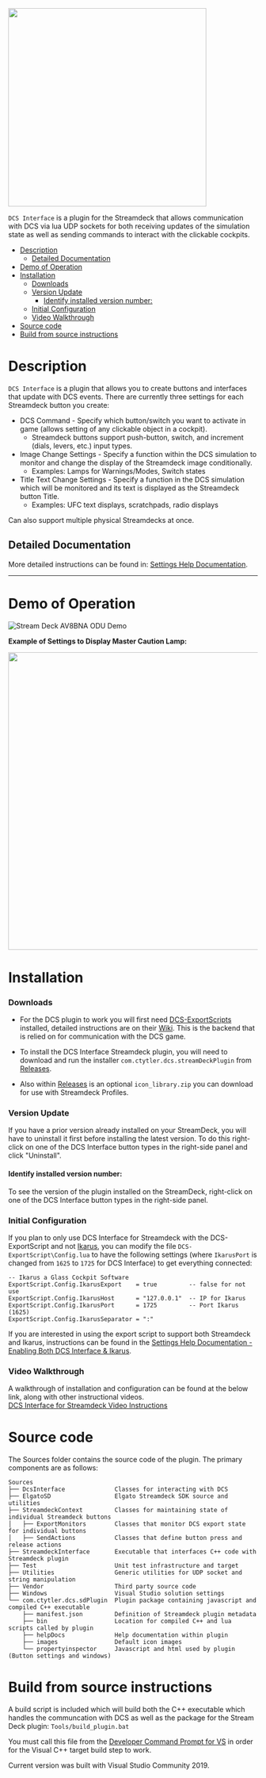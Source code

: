 <img src="Images/DCS_Interface_Banner.png" width=400>

`DCS Interface` is a plugin for the Streamdeck that allows communication with DCS via lua UDP sockets for both receiving updates of the simulation state as well as sending commands to interact with the clickable cockpits.

- [Description](#description)
  - [Detailed Documentation](#detailed-documentation)
- [Demo of Operation](#demo-of-operation)
- [Installation](#installation)
    - [Downloads](#downloads)
    - [Version Update](#version-update)
      - [Identify installed version number:](#identify-installed-version-number)
    - [Initial Configuration](#initial-configuration)
    - [Video Walkthrough](#video-walkthrough)
- [Source code](#source-code)
- [Build from source instructions](#build-from-source-instructions)

# Description

`DCS Interface` is a plugin that allows you to create buttons and interfaces that update with DCS events.
There are currently three settings for each Streamdeck button you create:

- DCS Command - Specify which button/switch you want to activate in game (allows setting of any clickable object in a cockpit).
  - Streamdeck buttons support push-button, switch, and increment (dials, levers, etc.) input types.
- Image Change Settings - Specify a function within the DCS simulation to monitor and change the display of the Streamdeck image conditionally.
  - Examples: Lamps for Warnings/Modes, Switch states
- Title Text Change Settings - Specify a function in the DCS simulation which will be monitored and its text is displayed as the Streamdeck button Title.
  - Examples: UFC text displays, scratchpads, radio displays

Can also support multiple physical Streamdecks at once.

## Detailed Documentation

More detailed instructions can be found in: [Settings Help Documentation](Sources/com.ctytler.dcs.sdPlugin/helpDocs/helpContents.md).

---

# Demo of Operation

![Stream Deck AV8BNA ODU Demo](Images/Streamdeck_AV8B_Demo.gif)

**Example of Settings to Display Master Caution Lamp:**

<img src="Images/Configuration_AV8B_Screenshot.jpg" width=600>

# Installation

### Downloads

- For the DCS plugin to work you will first need [DCS-ExportScripts](https://github.com/asherao/DCS-ExportScripts) installed, detailed instructions are on their [Wiki](https://github.com/s-d-a/DCS-ExportScripts/wiki). This is the backend that is relied on for communication with the DCS game.

- To install the DCS Interface Streamdeck plugin, you will need to download and run the installer `com.ctytler.dcs.streamDeckPlugin` from [Releases](https://github.com/charlestytler/streamdeck-dcs-interface/releases).

- Also within [Releases](https://github.com/charlestytler/streamdeck-dcs-interface/releases) is an optional `icon_library.zip` you can download for use with Streamdeck Profiles.

### Version Update

If you have a prior version already installed on your StreamDeck, you will have to uninstall it first before installing the latest version. To do this right-click on one of the DCS Interface button types in the right-side panel and click "Uninstall".

#### Identify installed version number:
To see the version of the plugin installed on the StreamDeck, right-click on one of the DCS Interface button types in the right-side panel.

### Initial Configuration

If you plan to only use DCS Interface for Streamdeck with the DCS-ExportScript and not [Ikarus](https://github.com/s-d-a/Ikarus), you can modify the file `DCS-ExportScript\Config.lua` to have the following settings (where `IkarusPort` is changed from `1625` to `1725` for DCS Interface) to get everything connected:

```
-- Ikarus a Glass Cockpit Software
ExportScript.Config.IkarusExport    = true         -- false for not use
ExportScript.Config.IkarusHost      = "127.0.0.1"  -- IP for Ikarus
ExportScript.Config.IkarusPort      = 1725         -- Port Ikarus (1625)
ExportScript.Config.IkarusSeparator = ":"
```

If you are interested in using the export script to support both Streamdeck and Ikarus, instructions can be found in the [Settings Help Documentation - Enabling Both DCS Interface & Ikarus](Sources/com.ctytler.dcs.sdPlugin/helpDocs/helpContents.md#enabling-both-dcs-interface--ikarus).

### Video Walkthrough

A walkthrough of installation and configuration can be found at the below link, along with other instructional videos.  
[DCS Interface for Streamdeck Video Instructions](https://www.youtube.com/playlist?list=PLcYO7a2ywThz7nIT4CjRTn737ZM26aqDq)

# Source code

The Sources folder contains the source code of the plugin. The primary components are as follows:

```
Sources
├── DcsInterface              Classes for interacting with DCS
├── ElgatoSD                  Elgato Streamdeck SDK source and utilities
├── StreamdeckContext         Classes for maintaining state of individual Streamdeck buttons
│   ├── ExportMonitors        Classes that monitor DCS export state for individual buttons
│   ├── SendActions           Classes that define button press and release actions
├── StreamdeckInterface       Executable that interfaces C++ code with Streamdeck plugin
├── Test                      Unit test infrastructure and target
├── Utilities                 Generic utilities for UDP socket and string manipulation
├── Vendor                    Third party source code
├── Windows                   Visual Studio solution settings
└── com.ctytler.dcs.sdPlugin  Plugin package containing javascript and compiled C++ executable
    ├── manifest.json         Definition of Streamdeck plugin metadata
    ├── bin                   Location for compiled C++ and lua scripts called by plugin
    ├── helpDocs              Help documentation within plugin
    ├── images                Default icon images
    └── propertyinspector     Javascript and html used by plugin (Button settings and windows)
```

# Build from source instructions

A build script is included which will build both the C++ executable which handles the communcation with DCS as well as the package for the Stream Deck plugin: `Tools/build_plugin.bat`

You must call this file from the [Developer Command Prompt for VS](https://docs.microsoft.com/en-us/dotnet/framework/tools/developer-command-prompt-for-vs) in order for the Visual C++ target build step to work.

Current version was built with Visual Studio Community 2019.
